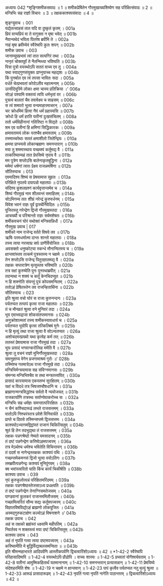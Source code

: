 अध्यायः 042
*शृङ्गिशमीकसवादः ॥ 1 ॥ शमीकप्रेषितेन गौरमुखाख्यशिष्येण सह परिक्षित्संवादः ॥ 2 ॥ मन्त्रिभिः सह राज्ञो विचारः ॥ 3 ॥ तक्षककाश्यपसंवादः ॥ 4 ॥ 

शृङ्ग्युवाच । 	001  
यद्येतत्साहसं तात यदि वा दुष्कृतं कृतम् ।	001a  
प्रियं वाप्यप्रियं वा ते वागुक्ता न मृषा भवेत् ॥	001b  
नैवान्यथेदं भविता पितरेष ब्रवीमि ते ।	002a  
नाहं मृषा ब्रवीम्येवं स्वैरेष्वपि कुतः शपन् ॥	002b  
शमीक उवाच । 	003  
जानाम्युग्रप्रभावं त्वां तात सत्यगिरं तथा ।	003a  
नानृतं चोक्तपूर्वं ते नैतन्मिथ्या भविष्यति ॥	003b  
पित्रा पुत्रो वयस्थोऽपि सततं वाच्य एव तु ।	004a  
यथा स्याद्गुणसंयुक्तः प्राप्नुयाच्च महद्यशः ॥	004b  
किं पुनर्बाल एव त्वं तपसा भावितः सदा ।	005a  
वर्धते चेत्प्रभवतां कोपोऽतीव महात्मनाम् ॥	005b  
उत्सीदेयुरिमे लोकाः क्षमा चास्य प्रतिक्रिया ।'	006a  
सोऽहं पश्यामि वक्तव्यं त्वयि धर्मभृतां वर । 	006b  
पुत्रत्वं बालतां चैव तवावेक्ष्य च साहसम् ॥ 	006c  
स त्वं शमपरो भूत्वा वन्यमाहारमाचरन् ।	007a  
चर क्रोधमिमं हित्वा नैवं धर्मं प्रहास्यसि ॥	007b  
क्रोधो हि धर्मं हरति यतीनां दुःखसंचितम् ।	008a  
ततो धर्मविहीनानां गतिरिष्टा न विद्यते ॥	008b  
शम एव यतीनां हि क्षमिणां सिद्धिकारकः ।	009a  
क्षमावतामयं लोकः परश्चैव क्षमावताम् ॥	009b  
तस्माच्चरेथाः सततं क्षमाशीलो जितेन्द्रियः ।	010a  
क्षमया प्राप्स्यसे लोकान्ब्रह्मणः समनन्तरान् ॥	010b  
मया तु शममास्थाय यच्छक्यं कर्तुमद्य वै ।	011a  
तत्करिष्याम्यहं तात प्रेपयिष्ये नृपाय वै ॥	011b  
मम पुत्रेण शप्तोऽसि बालेनाकृतबुद्धिना ।	012a  
ममेमां धर्षणां त्वत्तः प्रेक्ष्य राजन्नमर्षिणा ॥	012b  
सौतिरुवाच । 	013  
एवमादिश्य शिष्यं स प्रेषयामास सुव्रतः ।	013a  
परिक्षिते नृपतये दयापन्नो महातपाः ॥	013b  
संदिश्य कुशलप्रश्नं कार्यवृत्तान्तमेव च ।	014a  
शिष्यं गौरमुखं नाम शीलवन्तं समाहितम् ॥	014b  
सोऽभिगम्य ततः शीघ्रं नरेन्द्रं कुरुवर्धनम् ।	015a  
विवेश भवनं राज्ञः पूर्वं द्वास्थैर्निवेदितः ॥	015b  
पूजितस्तु नरेन्द्रेण द्विजो गौरमुखस्तदा ।	016a  
आचख्यौ च परिश्रान्तो राज्ञः सर्वमशेषतः ॥	016b  
शमीकवचनं घोरं यथोक्तं मन्त्रिसन्निधौ ।	017a  
गौरमुख उवाच |	017  
शमीको नाम राजेन्द्र वर्तते विषये तव ॥	017b  
ऋषिः परमधर्मात्मा दान्तः शान्तो महातपाः ।	018a  
तस्य त्वया नरव्याघ्र सर्पः प्राणैर्वियोजितः ॥	018b  
अवसक्तो धनुष्कोट्या स्कन्धे मौनान्वितस्य च ।	019a  
क्षान्तवांस्तव तत्कर्म पुत्रस्तस्य न चक्षमे ॥	019b  
तेन शप्तोऽसि राजेन्द्र पितुरज्ञातमद्य वै ।	020a  
तक्षकः सप्तरात्रेण मृत्युस्तव भविष्यति ॥	020b  
तत्र रक्षां कुरुष्वेति पुनः पुनरथाब्रवीत् ।	021a  
तदन्यथा न शक्यं च कर्तुं केनचिदप्युत ॥	021b  
न हि शक्नोति संयन्तुं पुत्रं कोपसमन्वितम् ।	022a  
ततोऽहं प्रेषितस्तेन तव राजन्हितार्थिना ॥	022b  
सौतिरुवाच । 	023  
इति श्रुत्वा वचो घोरं स राजा कुरुनन्दनः ।	023a  
पर्यतप्यत तत्पापं कृत्वा राजा महातपाः ॥	023b  
तं च मौनव्रतं श्रुत्वा वने मुनिवरं तदा ।	024a  
भूय एवाभवद्राजा शोकसंतप्तमानसः ॥	024b  
अनुक्रोशात्मतां तस्य शमीकस्यावधार्य च ।	025a  
पर्यतप्यत भूयोपि कृत्वा तत्किल्बिषं मुनेः ॥	025b  
न हि मृत्युं तथा राजा श्रुत्वा वै सोऽन्वतप्यत ।	026a  
अशोचदमरप्रख्यो यथा कृत्वेह कर्म तत् ॥	026b  
ततस्तं प्रेषयामास राजा गौरमुखं तदा ।	027a  
भूयः प्रसादं भगवान्करोत्विह ममेति वै ॥	027b  
श्रुत्वा तु वचनं राज्ञो मुनिर्गौरमुखस्तदा ।	028a  
समनुज्ञाप्य वेगेन प्रजगामाश्रमं गुरोः ॥' 	028b  
तस्मिंश्च गतमात्रेऽथ राजा गौरमुखे तदा ।	029a  
मन्त्रिभिर्मन्त्रयामास सह संविग्नमानसः ॥	029b  
संमन्त्र्य मन्त्रिभिश्चैव स तथा मन्त्रतत्त्ववित् ।	030a  
प्रासादं कारयामास एकस्तम्भं सुरक्षितम् ॥	030b  
रक्षां च विदधे तत्र भिषजश्चौषधानि च ।	031a  
ब्राह्मणान्मन्त्रसिद्धांश्च सर्वतो वै न्ययोजयत् ॥	031b  
राजकार्याणि तत्रस्थः सर्वाण्येवाकरोच्च सः ।	032a  
मन्त्रिभिः सह धर्मज्ञः समन्तात्परिरक्षितः ॥	032b  
न चैनं कश्चिदारूढं लभते राजसत्तमम् ।	033a  
वातोऽपि निश्चरंस्तत्र प्रवेशे विनिवार्यते ॥	033b  
प्राप्ते च दिवसे तस्मिन्सप्तमे द्विजसत्तमः ।	034a  
काश्यपोऽभ्यागमद्विद्वांस्तं राजानं चिकित्सितुम् ॥	034b  
श्रुतं हि तेन तदभूद्यथा तं राजसत्तमम् ।	035a  
तक्षकः पन्नगश्रेष्ठो नेष्यते यमसादनम् ॥	035b  
तं दष्टं पन्नगेन्द्रेण करिष्येऽहमपज्वरम् ।	036a  
तत्र मेऽर्थश्च धर्मश्च भवितेति विचिन्तयन् ॥	036b  
तं ददर्श स नागेन्द्रस्तक्षकः काश्यपं पथि ।	037a  
गच्छन्तमेकमनसं द्विजो भूत्वा वयोऽतिगः ॥	037b  
तमब्रवीत्पन्नगेन्द्रः काश्यपं मुनिपुंगवम् ।	038a  
क्व भवांस्त्वरितो याति किंच कार्यं चिकीर्षति ॥	038b  
काश्यप उवाच । 	039  
नृपं कुरुकुलोत्पन्नं परिक्षितमरिंदमम् ।	039a  
तक्षकः पन्नगश्रेष्ठस्तेजसाऽध्य प्रधक्ष्यति ॥	039b  
तं दष्टं पन्नगेन्द्रेण तेनाग्निसमतेजसम् ।	040a  
पाण्डवानां कुलकरं राजानममितौजसम् । 	040b  
गच्छामित्वरितं सौम्य सद्यः कर्तुमपज्वरम् ॥ 	040c  
विज्ञातविषविद्योऽहं ब्राह्मणो लोकपूजितः ।	041a  
अस्मद्गुरुकटाक्षेण कल्योऽहं विषनाशने ॥' 	041b  
तक्षक उवाच । 	042  
अहं स तक्षको ब्रह्मंस्तं धक्ष्यामि महीपतिम् ।	042a  
निवर्तस्व न शक्तस्त्वं मया दष्टं चिकित्सितुम् ॥	042b  
काश्यप उवाच । 	043  
अहं तं नृपतिं गत्वा त्वया दष्टमपज्वरम् ।	043a  
करिष्यामीति मे बुद्धिर्विद्याबलसमन्विता ॥ ॥	043b  
इति श्रीमन्महाभारते आदिपर्वणि आस्तीकपर्वणि द्विचत्वारिंशोऽध्यायः ॥ 42 ॥ 
*1-42-2 स्वैरेष्वपि परिहासादिष्वपि ॥ 1-42-4 वयस्थोऽपि प्रौढोपि । वाच्यः शास्यः ॥ 1-42-5 प्रभवतां योगैश्वर्यवताम् ॥ 1-42-8 यतीनां आमुष्मिकहितार्थं यतमानानाम् ॥ 1-42-10 समनन्तरान् प्रत्यासन्नान् ॥ 1-42-11 प्रेषयिष्ये संदेशहरमिति शेषः ॥ 1-42-19 न चक्षमे न क्षान्तवान् ॥ 1-42-23 पापं कृत्वैव पर्यतप्यत नतु मृत्युं श्रुत्वा ॥ 1-42-33 आरूढं प्रासादारूढम् ॥ 1-42-43 नृपतिं गत्वा नृपतिं नागेति पाठान्तरम् ॥ द्विचत्वारिंशोऽध्यायः ॥ 42 ॥
